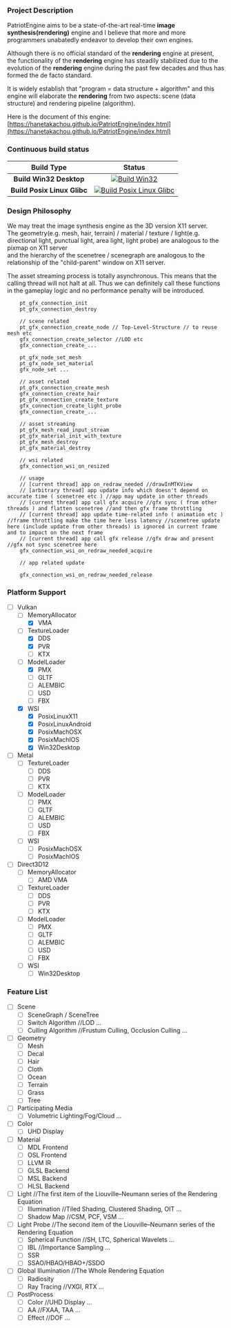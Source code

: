 ﻿### Project Description     
PatriotEngine aims to be a state-of-the-art real-time **image synthesis(rendering)** engine and I believe that more and more programmers unabatedly endeavor to develop their own engines.  

Although there is no official standard of the **rendering** engine at present, the functionality of the **rendering** engine has steadily stabilized due to the evolution of the **rendering** engine during the past few decades and thus has formed the de facto standard.   

It is widely establish that "program = data structure + algorithm" and this engine will elaborate the **rendering** from two aspects: scene (data structure) and rendering pipeline (algorithm). 

Here is the document of this engine: [https://hanetakachou.github.io/PatriotEngine/index.html](https://hanetakachou.github.io/PatriotEngine/index.html)  

### Continuous build status    
    
Build Type | Status  
:-: | :-:  
**Build Win32 Desktop** | [![Build Win32](https://github.com/HanetakaChou/PatriotEngine/actions/workflows/build_win32_desktop.yml/badge.svg)](https://github.com/HanetakaChou/PatriotEngine/actions/workflows/build_win32_desktop.yml)  
**Build Posix Linux Glibc** | [![Build Posix Linux Glibc](https://github.com/HanetakaChou/PatriotEngine/actions/workflows/build_posix_linux_gblic.yml/badge.svg)](https://github.com/HanetakaChou/PatriotEngine/actions/workflows/build_posix_linux_gblic.yml)  

### Design Philosophy  

We may treat the image synthesis engine as the 3D version X11 server.  
The geometry(e.g. mesh, hair, terrain) / material / texture / light(e.g. directional light, punctual light, area light, light probe) are analogous to the pixmap on X11 server      
and the hierarchy of the scenetree / scenegraph are analogous to the relationship of the "child-parent" window on X11 server.  
   
The asset streaming process is totally asynchronous. This means that the calling thread will not halt at all. Thus we can definitely call these functions in the gameplay logic and no performance penalty will be introduced.  

```  
    pt_gfx_connection_init
    pt_gfx_connection_destroy

    // scene related
    pt_gfx_connection_create_node // Top-Level-Structure // to reuse mesh etc 
    gfx_connection_create_selector //LOD etc  
    gfx_connection_create_...
    
    pt_gfx_node_set_mesh
    pt_gfx_node_set_material
    gfx_node_set ...

    // asset related
    pt_gfx_connection_create_mesh
    gfx_connection_create_hair
    pt_gfx_connection_create_texture
    gfx_connection_create_light_probe
    gfx_connection_create_...

    // asset streaming
    pt_gfx_mesh_read_input_stream
    pt_gfx_material_init_with_texture
    pt_gfx_mesh_destroy
    pt_gfx_material_destroy

    // wsi related
    gfx_connection_wsi_on_resized

    // usage
    // [current thread] app on_redraw_needed //drawInMTKView 
    // [arbitrary thread] app update info which doesn't depend on accurate time ( scenetree etc ) //app may update in other threads 
    // [current thread] app call gfx acquire //gfx sync ( from other threads ) and flatten scenetree //and then gfx frame throttling
    // [current thread] app update time-related info ( animation etc ) //frame throttling make the time here less latency //scenetree update here (include update from other threads) is ignored in current frame and to impact on the next frame
    // [current thread] app call gfx release //gfx draw and present //gfx not sync scenetree here
    gfx_connection_wsi_on_redraw_needed_acquire

    // app related update

    gfx_connection_wsi_on_redraw_needed_release
```   

### Platform Support  
- [ ] Vulkan  
  - [ ] MemoryAllocator  
    - [x] VMA  
  - [ ] TextureLoader  
    - [x] DDS  
    - [x] PVR  
    - [ ] KTX
  - [ ] ModelLoader
    - [x] PMX
    - [ ] GLTF
    - [ ] ALEMBIC
    - [ ] USD
    - [ ] FBX
  - [x] WSI  
    - [x] PosixLinuxX11  
    - [x] PosixLinuxAndroid  
    - [x] PosixMachOSX
    - [x] PosixMachIOS
    - [x] Win32Desktop  
- [ ] Metal  
  - [ ] TextureLoader  
    - [ ] DDS  
    - [ ] PVR  
    - [ ] KTX
  - [ ] ModelLoader
    - [ ] PMX
    - [ ] GLTF
    - [ ] ALEMBIC
    - [ ] USD
    - [ ] FBX
  - [ ] WSI  
    - [ ] PosixMachOSX  
    - [ ] PosixMachIOS  
- [ ] Direct3D12  
  - [ ] MemoryAllocator  
    - [ ] AMD VMA  
  - [ ] TextureLoader  
    - [ ] DDS  
    - [ ] PVR  
    - [ ] KTX
  - [ ] ModelLoader
    - [ ] PMX
    - [ ] GLTF
    - [ ] ALEMBIC
    - [ ] USD
    - [ ] FBX
  - [ ] WSI  
    - [ ] Win32Desktop  

### Feature List
- [ ] Scene  
  - [ ] SceneGraph / SceneTree   
  - [ ] Switch Algorithm //LOD ...   
  - [ ] Culling Algorithm //Frustum Culling, Occlusion Culling ...    
- [ ] Geometry  
  - [ ] Mesh   
  - [ ] Decal  
  - [ ] Hair 
  - [ ] Cloth    
  - [ ] Ocean   
  - [ ] Terrain    
  - [ ] Grass  
  - [ ] Tree  
- [ ] Participating Media   
  - [ ] Volumetric Lighting/Fog/Cloud ...  
- [ ] Color  
  - [ ] UHD Display    
- [ ] Material   
  - [ ] MDL Frontend   
  - [ ] OSL Frontend  
  - [ ] LLVM IR    
  - [ ] GLSL Backend    
  - [ ] MSL Backend       
  - [ ] HLSL Backend   
- [ ] Light //The first item of the Liouville–Neumann series of the Rendering Equation  
  - [ ] Illumination //Tiled Shading, Clustered Shading, OIT ...    
  - [ ] Shadow Map //CSM, PCF, VSM ...  
- [ ] Light Probe //The second item of the Liouville–Neumann series of the Rendering Equation  
  - [ ] Spherical Function //SH, LTC, Spherical Wavelets ...  
  - [ ] IBL //Importance Sampling ...  
  - [ ] SSR  
  - [ ] SSAO/HBAO/HBAO+/SSDO  
- [ ] Global Illumination //The Whole Rendering Equation  
  - [ ] Radiosity  
  - [ ] Ray Tracing //VXGI, RTX ...  
- [ ] PostProcess  
  - [ ] Color //UHD Display ...  
  - [ ] AA //FXAA, TAA ...  
  - [ ] Effect //DOF ...  
